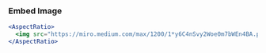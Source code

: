 <demo>

### Embed Image

```jsx live
<AspectRatio>
  <img src="https://miro.medium.com/max/1200/1*y6C4nSvy2Woe0m7bWEn4BA.png" alt="image" style={{ width: '100%', height: '100%', objectFit: 'cover' }}/>
</AspectRatio>
```

</demo>
